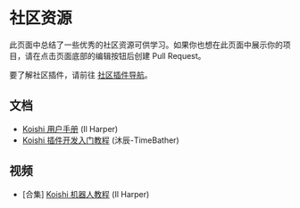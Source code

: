 # 社区资源

此页面中总结了一些优秀的社区资源可供学习。如果你也想在此页面中展示你的项目，请在点击页面底部的编辑按钮后创建 Pull Request。

要了解社区插件，请前往 [社区插件导航](../ecosystem.md)。

## 文档

- [Koishi 用户手册](https://koishi.ilharper.com/) (Il Harper)
- [Koishi 插件开发入门教程](https://mp.weixin.qq.com/mp/appmsgalbum?action=getalbum&album_id=2700565655187865601) (沐辰-TimeBather)

## 视频

- [合集] [Koishi 机器人教程](https://space.bilibili.com/23224916/channel/collectiondetail?sid=1049866) (Il Harper)
